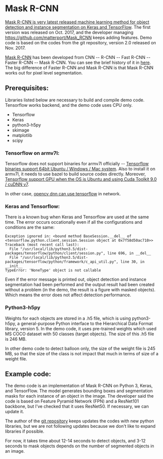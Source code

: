 # Mask R-CNN

[Mask R-CNN is very latest released machine learning method for object detection and instance segmentation on Keras and TensorFlow](https://github.com/matterport/Mask_RCNN). The first version was released on Oct. 2017, and the developer managing https://github.com/matterport/Mask_RCNN keeps adding features. Demo code is based on the codes from the git repository, version 2.0 released on Nov. 2017.

[Mask R-CNN](https://research.fb.com/wp-content/uploads/2017/08/maskrcnn.pdf) has been developed from CNN -- R-CNN -- Fast R-CNN -- Faster R-CNN -- Mask R-CNN. You can see the brief history of it in [here](https://blog.athelas.com/a-brief-history-of-cnns-in-image-segmentation-from-r-cnn-to-mask-r-cnn-34ea83205de4). The big difference of Faster R-CNN and Mask R-CNN is that Mask R-CNN works out for pixel level segmentation.

## Prerequisites:

Libraries listed below are necessary to build and compile demo code. Tensorflow works backend, and the demo code uses CPU only.

- Tensorflow 
- Keras
- python3-h5py
- skimage
- matplotlib
- scipy

### Tensorflow on armv7l:

Tensorflow does not support binaries for armv7l officially -- [Tensorflow binaries support 64bit Ubuntu / Windows / Mac system](https://www.tensorflow.org/install/install_linux). Also to install it on armv7l, it needs to use bazel to build source codes directly. Moreover, [Tensorflow support GPU when the OS is Ubuntu and using Cuda Toolkit 9.0 / cuDNN v7](https://www.tensorflow.org/install/install_linux).

In other case, [opencv dnn can use tensorflow](https://github.com/opencv/opencv/wiki/TensorFlow-Object-Detection-API) in network.

### Keras and Tensorflow:

There is a known bug when Keras and Tensorflow are used at the same time. The error occurs occationally even if all the configurations and conditions are the same:
```
Exception ignored in: <bound method BaseSession.__del__ of <tensorflow.python.client.session.Session object at 0x7f58d50ac710>>
Traceback (most recent call last):
  File "/usr/local/lib/python3.5/dist-packages/tensorflow/python/client/session.py", line 696, in __del__
  File "/usr/local/lib/python3.5/dist-packages/tensorflow/python/framework/c_api_util.py", line 30, in __init__
TypeError: 'NoneType' object is not callable
```

Even if the error message is printed out, object detection and instance segmentation had been performed and the output result had been created without a problem (in the demo, the result is a figure with masked objects). Which means the error does not affect detection performance.

### Python3-h5py

Weights for each objects are stored in a .h5 file, which is using python3-h5py, a general-purpose Python interface to the Hierarchical Data Format library, version 5. In the demo code, it uses pre-trained weights which used MS COCO dataset with 50 classes (target objects). The size of this .h5 file is 246 MB.

In other demo code to detect balloon only, the size of the weight file is 245 MB, so that the size of the class is not impact that much in terms of size of a weight file.


## Example code:

The demo code is an implementation of Mask R-CNN on Python 3, Keras, and TensorFlow. The model generates bounding boxes and segmentation masks for each instance of an object in the image. The developer said the code is based on Feature Pyramid Network (FPN) and a ResNet101 backbone, but I've checked that it uses ResNet50. If necessary, we can update it.

The author of the [git repository](https://github.com/matterport/Mask_RCNN) keeps updates the codes with new python libraries, but we are not following updates because we don't like to expand libraries if possible.

For now, it takes time about 12-14 seconds to detect objects, and 3-12 seconds to mask objects depends on the number of segmented objects in an image.


